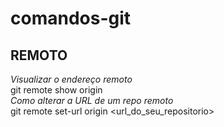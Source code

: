 # comandos-git
## REMOTO

*Visualizar o endereço remoto*  
git remote show origin  
*Como alterar a URL de um repo remoto*  
git remote set-url origin \<url_do_seu_repositorio\>


